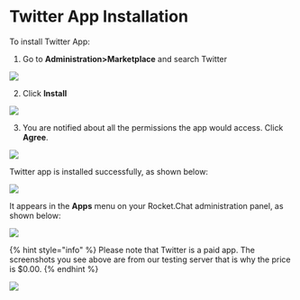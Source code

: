 # Twitter App Installation

To install Twitter App:

1. Go to **Administration&gt;Marketplace** and search Twitter

![](../../../../.gitbook/assets/image%20%28403%29.png)

2. Click **Install**

![](../../../../.gitbook/assets/image%20%28402%29.png)

3. You are notified about all the permissions the app would access. Click **Agree**.

![](../../../../.gitbook/assets/image%20%28401%29%20%281%29.png)

Twitter app is installed successfully, as shown below:

![](../../../../.gitbook/assets/image%20%28397%29.png)

It appears in the **Apps** menu on your Rocket.Chat administration panel, as shown below:

![](../../../../.gitbook/assets/image%20%28405%29.png)

{% hint style="info" %}
Please note that Twitter is a paid app. The screenshots you see above are from our testing server that is why the price is $0.00.
{% endhint %}

![](../../../../.gitbook/assets/image%20%28459%29%20%281%29%20%281%29%20%281%29%20%281%29.png)

